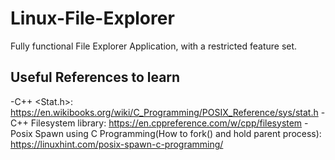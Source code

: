 # Linux-File-Explorer
 Fully functional File Explorer Application, with a restricted feature set.
 
## Useful References to learn
 -C++ <Stat.h>: https://en.wikibooks.org/wiki/C_Programming/POSIX_Reference/sys/stat.h
 -C++ Filesystem library: https://en.cppreference.com/w/cpp/filesystem
 -Posix Spawn using C Programming(How to fork() and hold parent process): https://linuxhint.com/posix-spawn-c-programming/

